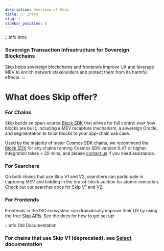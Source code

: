 ```yaml
---
description: Overview of Skip
title: 👉 Intro
slug: /
sidebar_position: 0
---
```


:::info Intro

### Sovereign Transaction Infrastructure for Sovereign Blockchains

Skip helps sovereign blockchains and frontends improve UX and leverage MEV to enrich network stakeholders and protect them from its harmful effects.
:::

# What does Skip offer?

### For Chains

Skip builds an open-source [Block SDK](chains/overview) that allows for full control over how blocks are built, including a MEV recapture mechanism, a sovereign Oracle, and segmentation to tailor blocks to your app-chain use case.

Used by the majority of major Cosmos SDK chains, we recommend the [Block SDK](pob/overview) for any chains running Cosmos SDK version 0.47 or higher.
Integration takes < 20 mins, and please [contact us](https://skip.money/contact) if you need assistance.

### For Searchers

On both chains that use Skip V1 and V2, searchers can participate in capturing MEV and bidding in the top-of-block auction for atomic execution. Check out our searcher docs for Skip [V1](select/searcher) and [V2](pob/searcher-docs).

### For Frontends

Frontends in the IBC ecosystem can dramatically improve their UX by using the free [Skip APIs](https://api-docs.skip.money/docs). See the docs for how to get set up!

:::info Old Documentation

### For chains that use Skip V1 (deprecated), see [Select](select/chain-configuration) documentation
